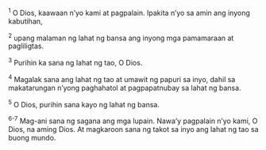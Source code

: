 <sup>1</sup>
O Dios, kaawaan nʼyo kami at pagpalain. Ipakita nʼyo sa amin ang inyong kabutihan, 

<sup>2</sup>
upang malaman ng lahat ng bansa ang inyong mga pamamaraan at pagliligtas. 

<sup>3</sup>
Purihin ka sana ng lahat ng tao, O Dios. 

<sup>4</sup>
Magalak sana ang lahat ng tao at umawit ng papuri sa inyo, dahil sa makatarungan nʼyong paghahatol at pagpapatnubay sa lahat ng bansa. 

<sup>5</sup>
O Dios, purihin sana kayo ng lahat ng bansa.

<sup>6-7</sup>
Mag-ani sana ng sagana ang mga lupain. Nawaʼy pagpalain nʼyo kami, O Dios, na aming Dios. At magkaroon sana ng takot sa inyo ang lahat ng tao sa buong mundo.